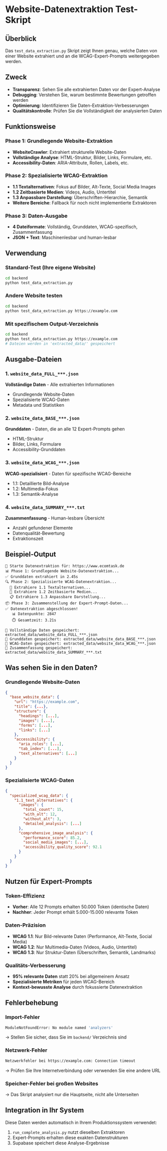 # Website-Datenextraktion Test-Skript

## Überblick
Das `test_data_extraction.py` Skript zeigt Ihnen genau, welche Daten von einer Website extrahiert und an die WCAG-Expert-Prompts weitergegeben werden. 

## Zweck
- **Transparenz**: Sehen Sie alle extrahierten Daten vor der Expert-Analyse
- **Debugging**: Verstehen Sie, warum bestimmte Bewertungen getroffen werden
- **Optimierung**: Identifizieren Sie Daten-Extraktion-Verbesserungen
- **Qualitätskontrolle**: Prüfen Sie die Vollständigkeit der analysierten Daten

## Funktionsweise

### Phase 1: Grundlegende Website-Extraktion
- **WebsiteCrawler**: Extrahiert strukturelle Website-Daten
- **Vollständige Analyse**: HTML-Struktur, Bilder, Links, Formulare, etc.
- **Accessibility-Daten**: ARIA-Attribute, Rollen, Labels, etc.

### Phase 2: Spezialisierte WCAG-Extraktion
- **1.1 Textalternativen**: Fokus auf Bilder, Alt-Texte, Social Media Images
- **1.2 Zeitbasierte Medien**: Videos, Audio, Untertitel
- **1.3 Anpassbare Darstellung**: Überschriften-Hierarchie, Semantik
- **Weitere Bereiche**: Fallback für noch nicht implementierte Extraktoren

### Phase 3: Daten-Ausgabe
- **4 Dateiformate**: Vollständig, Grunddaten, WCAG-spezifisch, Zusammenfassung
- **JSON + Text**: Maschinenlesbar und human-lesbar

## Verwendung

### Standard-Test (Ihre eigene Website)
```bash
cd backend
python test_data_extraction.py
```

### Andere Website testen
```bash
cd backend
python test_data_extraction.py https://example.com
```

### Mit spezifischem Output-Verzeichnis
```bash
cd backend
python test_data_extraction.py https://example.com
# Dateien werden in 'extracted_data/' gespeichert
```

## Ausgabe-Dateien

### 1. `website_data_FULL_***.json`
**Vollständige Daten** - Alle extrahierten Informationen
- Grundlegende Website-Daten
- Spezialisierte WCAG-Daten  
- Metadata und Statistiken

### 2. `website_data_BASE_***.json`
**Grunddaten** - Daten, die an alle 12 Expert-Prompts gehen
- HTML-Struktur
- Bilder, Links, Formulare
- Accessibility-Grunddaten

### 3. `website_data_WCAG_***.json`
**WCAG-spezialisiert** - Daten für spezifische WCAG-Bereiche
- 1.1: Detaillierte Bild-Analyse
- 1.2: Multimedia-Fokus
- 1.3: Semantik-Analyse

### 4. `website_data_SUMMARY_***.txt`
**Zusammenfassung** - Human-lesbare Übersicht
- Anzahl gefundener Elemente
- Datenqualität-Bewertung
- Extraktionszeit

## Beispiel-Output

```
🚀 Starte Datenextraktion für: https://www.ecomtask.de
📊 Phase 1: Grundlegende Website-Datenextraktion...
✅ Grunddaten extrahiert in 2.45s
🔍 Phase 2: Spezialisierte WCAG-Datenextraktion...
  📸 Extrahiere 1.1 Textalternativen...
  🎥 Extrahiere 1.2 Zeitbasierte Medien...
  📋 Extrahiere 1.3 Anpassbare Darstellung...
📦 Phase 3: Zusammenstellung der Expert-Prompt-Daten...
✅ Datenextraktion abgeschlossen!
   📊 Datenpunkte: 2847
   ⏱️ Gesamtzeit: 3.21s

💾 Vollständige Daten gespeichert: extracted_data/website_data_FULL_***.json
💾 Grunddaten gespeichert: extracted_data/website_data_BASE_***.json
💾 WCAG-Daten gespeichert: extracted_data/website_data_WCAG_***.json
💾 Zusammenfassung gespeichert: extracted_data/website_data_SUMMARY_***.txt
```

## Was sehen Sie in den Daten?

### Grundlegende Website-Daten
```json
{
  "base_website_data": {
    "url": "https://example.com",
    "title": {...},
    "structure": {
      "headings": [...],
      "images": [...],
      "forms": [...],
      "links": [...]
    },
    "accessibility": {
      "aria_roles": [...],
      "tab_index": [...],
      "text_alternatives": [...]
    }
  }
}
```

### Spezialisierte WCAG-Daten
```json
{
  "specialized_wcag_data": {
    "1.1_text_alternatives": {
      "images": {
        "total_count": 15,
        "with_alt": 12,
        "without_alt": 3,
        "detailed_analysis": [...]
      },
      "comprehensive_image_analysis": {
        "performance_score": 85.2,
        "social_media_images": [...],
        "accessibility_quality_score": 92.1
      }
    }
  }
}
```

## Nutzen für Expert-Prompts

### Token-Effizienz
- **Vorher**: Alle 12 Prompts erhalten 50.000 Token (identische Daten)
- **Nachher**: Jeder Prompt erhält 5.000-15.000 relevante Token

### Daten-Präzision
- **WCAG 1.1**: Nur Bild-relevante Daten (Performance, Alt-Texte, Social Media)
- **WCAG 1.2**: Nur Multimedia-Daten (Videos, Audio, Untertitel)
- **WCAG 1.3**: Nur Struktur-Daten (Überschriften, Semantik, Landmarks)

### Qualitäts-Verbesserung
- **95% relevante Daten** statt 20% bei allgemeinem Ansatz
- **Spezialisierte Metriken** für jeden WCAG-Bereich
- **Kontext-bewusste Analyse** durch fokussierte Datenextraktion

## Fehlerbehebung

### Import-Fehler
```bash
ModuleNotFoundError: No module named 'analyzers'
```
→ Stellen Sie sicher, dass Sie im `backend/` Verzeichnis sind

### Netzwerk-Fehler
```bash
Netzwerkfehler bei https://example.com: Connection timeout
```
→ Prüfen Sie Ihre Internetverbindung oder verwenden Sie eine andere URL

### Speicher-Fehler bei großen Websites
→ Das Skript analysiert nur die Hauptseite, nicht alle Unterseiten

## Integration in Ihr System
Diese Daten werden automatisch in Ihrem Produktionssystem verwendet:
1. `run_complete_analysis.py` nutzt dieselben Extraktoren
2. Expert-Prompts erhalten diese exakten Datenstrukturen
3. Supabase speichert diese Analyse-Ergebnisse 